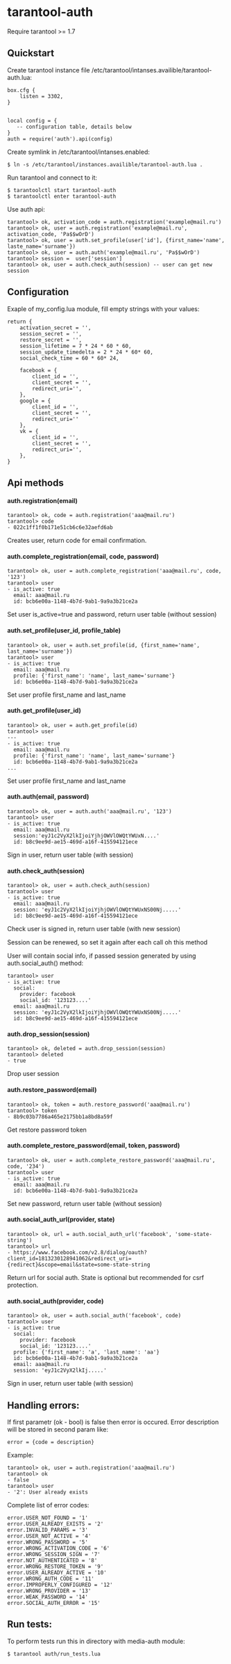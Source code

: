 # tarantool-auth

Require tarantool >= 1.7

## Quickstart
Create tarantool instance file /etc/tarantool/intanses.availible/tarantool-auth.lua:
```
box.cfg {
    listen = 3302,
}


local config = {
   -- configuration table, details below
}
auth = require('auth').api(config)

```
Create symlink in /etc/tarantool/intanses.enabled:
```
$ ln -s /etc/tarantool/instances.availible/tarantool-auth.lua .
```

Run tarantool and connect to it:
```
$ tarantoolctl start tarantool-auth
$ tarantoolctl enter tarantool-auth

```

Use auth api:
```
tarantool> ok, activation_code = auth.registration('example@mail.ru')
tarantool> ok, user = auth.registration('example@mail.ru', activation_code, 'Pa$$wOrD')
tarantool> ok, user = auth.set_profile(user['id'], {first_name='name', laste_name='surname'})
tarantool> ok, user = auth.auth('example@mail.ru', 'Pa$$wOrD')
tarantool> session =  user['session']
tarantool> ok, user = auth.check_auth(session) -- user can get new session
```

## Configuration
Exaple of my_config.lua module, fill empty strings with your values:
```
return {
    activation_secret = '',
    session_secret = '',
    restore_secret = '',
    session_lifetime = 7 * 24 * 60 * 60,
    session_update_timedelta = 2 * 24 * 60* 60,
    social_check_time = 60 * 60* 24,

    facebook = {
        client_id = '',
        client_secret = '',
        redirect_uri='',
    },
    google = {
        client_id = '',
        client_secret = '',
        redirect_uri=''
    },
    vk = {
        client_id = '',
        client_secret = '',
        redirect_uri='',
    },
}
```
## Api methods

#### auth.registration(email)
```
tarantool> ok, code = auth.registration('aaa@mail.ru')
tarantool> code
- 022c1ff1f0b171e51cb6c6e32aefd6ab
```
Creates user, return code for email confirmation.

#### auth.complete_registration(email, code, password)
```
tarantool> ok, user = auth.complete_registration('aaa@mail.ru', code, '123')
tarantool> user
- is_active: true
  email: aaa@mail.ru
  id: bcb6e00a-1148-4b7d-9ab1-9a9a3b21ce2a
```
Set user is_active=true and password, return user table (without session)

#### auth.set_profile(user_id, profile_table)
```
tarantool> ok, user = auth.set_profile(id, {first_name='name', last_name='surname'})
tarantool> user
- is_active: true
  email: aaa@mail.ru
  profile: {'first_name': 'name', last_name='surname'}
  id: bcb6e00a-1148-4b7d-9ab1-9a9a3b21ce2a

```
Set user profile first_name and last_name

#### auth.get_profile(user_id)
```
tarantool> ok, user = auth.get_profile(id)
tarantool> user
---
- is_active: true
  email: aaa@mail.ru
  profile: {'first_name': 'name', last_name='surname'}
  id: bcb6e00a-1148-4b7d-9ab1-9a9a3b21ce2a
...

```
Set user profile first_name and last_name

#### auth.auth(email, password)
```
tarantool> ok, user = auth.auth('aaa@mail.ru', '123')
tarantool> user
- is_active: true
  email: aaa@mail.ru
  session:'eyJ1c2VyX2lkIjoiYjhjOWVlOWQtYWUxN....'
  id: b8c9ee9d-ae15-469d-a16f-415594121ece

```
Sign in user, return user table (with session)

#### auth.check_auth(session)
```
tarantool> ok, user = auth.check_auth(session)
tarantool> user
- is_active: true
  email: aaa@mail.ru
  session: 'eyJ1c2VyX2lkIjoiYjhjOWVlOWQtYWUxNS00Nj.....'
  id: b8c9ee9d-ae15-469d-a16f-415594121ece
```
Check user is signed in, return user table (with new session)

Session can be renewed, so set it again after each call oh this method

User will contain social info, if passed session generated by using auth.social_auth() method:

```
tarantool> user
- is_active: true
  social:
    provider: facebook
    social_id: '123123....'
  email: aaa@mail.ru
  session: 'eyJ1c2VyX2lkIjoiYjhjOWVlOWQtYWUxNS00Nj.....'
  id: b8c9ee9d-ae15-469d-a16f-415594121ece
```

#### auth.drop_session(session)
```
tarantool> ok, deleted = auth.drop_session(session)
tarantool> deleted
- true
```
Drop user session

#### auth.restore_password(email)
```
tarantool> ok, token = auth.restore_password('aaa@mail.ru')
tarantool> token
- 8b9c03b7786a465e2175bb1a8bd8a59f
```
Get restore password token

#### auth.complete_restore_password(email, token, password)

```
tarantool> ok, user = auth.complete_restore_password('aaa@mail.ru', code, '234')
tarantool> user
- is_active: true
  email: aaa@mail.ru
  id: bcb6e00a-1148-4b7d-9ab1-9a9a3b21ce2a
```
Set new password, return user table (without session)

#### auth.social_auth_url(provider, state)

```
tarantool> ok, url = auth.social_auth_url('facebook', 'some-state-string')
tarantool> url
- https://www.facebook.com/v2.8/dialog/oauth?client_id=1813230128941062&redirect_uri={redirect}&scope=email&state=some-state-string
```
Return url for social auth. State is optional but recommended for csrf protection.

#### auth.social_auth(provider, code)

```
tarantool> ok, user = auth.social_auth('facebook', code)
tarantool> user
- is_active: true
  social:
    provider: facebook
    social_id: '123123....'
  profile: {'first_name': 'a', 'last_name': 'aa'}
  id: bcb6e00a-1148-4b7d-9ab1-9a9a3b21ce2a
  email: aaa@mail.ru
  session: 'eyJ1c2VyX2lkIj.....'
```
Sign in user, return user table (with session)

## Handling errors:

If first parametr (ok - bool) is false then error is occured. Error description will be stored in second param like:
```
error = {code = description}
```
Example:
```
tarantool> ok, user = auth.registration('aaa@mail.ru')
tarantool> ok
- false
tarantool> user
- '2': User already exists
```
Complete list of error codes:
```
error.USER_NOT_FOUND = '1'
error.USER_ALREADY_EXISTS = '2'
error.INVALID_PARAMS = '3'
error.USER_NOT_ACTIVE = '4'
error.WRONG_PASSWORD = '5'
error.WRONG_ACTIVATION_CODE = '6'
error.WRONG_SESSION_SIGN = '7'
error.NOT_AUTHENTICATED = '8'
error.WRONG_RESTORE_TOKEN = '9'
error.USER_ALREADY_ACTIVE = '10'
error.WRONG_AUTH_CODE = '11'
error.IMPROPERLY_CONFIGURED = '12'
error.WRONG_PROVIDER = '13'
error.WEAK_PASSWORD = '14'
error.SOCIAL_AUTH_ERROR = '15'

```

## Run tests:
To perform tests run this in directory with media-auth module:
```
$ tarantool auth/run_tests.lua
```
